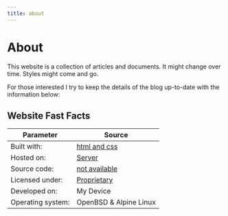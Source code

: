 ```yaml
---
title: about
---
```


# About

This website is a collection of articles and documents. It might change over time. Styles might come and go.

For those interested I try to keep the details of the blog up-to-date with the information below:

## Website Fast Facts

| Parameter | Source |
|---|---|
|Built with:|[html and css](https://w3c.org)|
|Hosted on:|[Server](#)|
|Source code:|[not available](#)|
|Licensed under:|[Proprietary](#)|
|Developed on:|My Device|
|Operating system:|OpenBSD & Alpine Linux|
